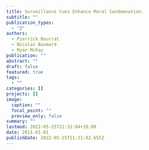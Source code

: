 ```yaml
---
title: Surveillance Cues Enhance Moral Condemnation.
subtitle: ""
publication_types:
  - "2"
authors:
  - Pierrick Bourrat
  - Nicolas Baumard
  - Ryan McKay
publication: ""
abstract: ""
draft: false
featured: true
tags:
  - ""
categories: []
projects: []
image:
  caption: ""
  focal_point: ""
  preview_only: false
summary: ""
lastmod: 2022-05-25T21:31:04+10:00
date: 2011-01-01
publishDate: 2022-05-25T11:31:02.655Z
---
```

